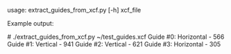usage: extract_guides_from_xcf.py [-h] xcf_file

Example output:

\# ./extract_guides_from_xcf.py ~/test_guides.xcf 
Guide #0: Horizontal - 566
Guide #1: Vertical - 941
Guide #2: Vertical - 621
Guide #3: Horizontal - 305
